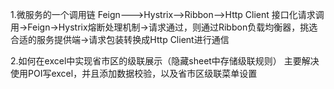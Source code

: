 1.微服务的一个调用链
Feign--->Hystrix—>Ribbon—>Http Client
接口化请求调用->Feign->Hystrix熔断处理机制->请求通过，则通过Ribbon负载均衡器，挑选合适的服务提供端->请求包装转换成Http Client进行通信

2.如何在excel中实现省市区的级联展示（隐藏sheet中存储级联规则）
主要解决使用POI写excel，并且添加数据校验，以及省市区级联菜单设置